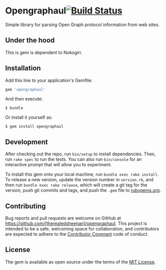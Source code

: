 # Opengraphaul[![Build Status](https://travis-ci.org/therealedsheenan/opengraphaul.svg?branch=master)](https://travis-ci.org/therealedsheenan/opengraphaul)
Simple library for parsing Open Graph protocol information from web sites.

## Under the hood
This is gem is dependent to Nokogiri.

## Installation

Add this line to your application's Gemfile:

```ruby
gem 'opengraphaul'
```

And then execute:

    $ bundle

Or install it yourself as:

    $ gem install opengraphaul


## Development

After checking out the repo, run `bin/setup` to install dependencies. Then, run `rake spec` to run the tests. You can also run `bin/console` for an interactive prompt that will allow you to experiment.

To install this gem onto your local machine, run `bundle exec rake install`. To release a new version, update the version number in `version.rb`, and then run `bundle exec rake release`, which will create a git tag for the version, push git commits and tags, and push the `.gem` file to [rubygems.org](https://rubygems.org).

## Contributing

Bug reports and pull requests are welcome on GitHub at https://github.com/[therealedsheenan]/opengraphaul. This project is intended to be a safe, welcoming space for collaboration, and contributors are expected to adhere to the [Contributor Covenant](http://contributor-covenant.org) code of conduct.


## License

The gem is available as open source under the terms of the [MIT License](http://opensource.org/licenses/MIT).

